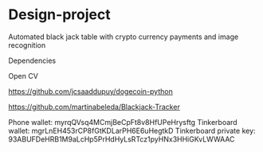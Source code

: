 # Design-project
Automated black jack table with crypto currency payments and image recognition

Dependencies

Open CV

https://github.com/jcsaaddupuy/dogecoin-python

https://github.com/martinabeleda/Blackjack-Tracker

Phone wallet: myrqQVsq4MCmjBeCpFt8v8HfUPeHrysftg
Tinkerboard wallet: mgrLnEH453rCP8fGtKDLarPH6E6uHegtkD
Tinkerboard private key: 93ABUFDeHRB1M9aLcHp5PrHdHyLsRTcz1pyHNx3HHiGKvLWWAAC 

